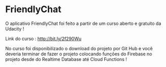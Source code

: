 # FriendlyChat
O aplicativo FriendlyChat foi feito a partir de um curso aberto e gratuito da Udacity !

 Link do curso : http://bit.ly/2f290Wu

No curso foi disponibilizado o download do projeto por Git Hub e você deveria terminar de fazer o projeto colocando funções do Firebase no projeto desde do Realtime Database até Cloud Functions !
